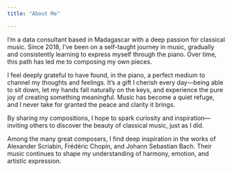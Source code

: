 ```yaml
---
title: "About Me"

---
```


I’m a data consultant based in Madagascar with a deep passion for classical music. 
Since 2018, I’ve been on a self-taught journey in music, gradually and consistently learning to express myself through the piano. Over time, this path has led me to composing my own pieces.

I feel deeply grateful to have found, in the piano, a perfect medium to channel my thoughts and feelings. It’s a gift I cherish every day—being able to sit down, let my hands fall naturally on the keys, and experience the pure joy of creating something meaningful. Music has become a quiet refuge, and I never take for granted the peace and clarity it brings.

By sharing my compositions, I hope to spark curiosity and inspiration—inviting others to discover the beauty of classical music, just as I did.

Among the many great composers, I find deep inspiration in the works of Alexander Scriabin, Frédéric Chopin, and Johann Sebastian Bach. Their music continues to shape my understanding of harmony, emotion, and artistic expression.


